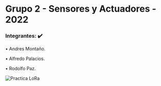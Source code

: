 # Grupo 2 - Sensores y Actuadores - 2022
### Integrantes: :heavy_check_mark:
•	 Andres Montaño.

•  Alfredo Palacios.

•  Rodolfo Paz.

![Practica LoRa](https://user-images.githubusercontent.com/108839778/197309781-314125a8-fe77-460c-861d-626c39469f9b.jpg)
